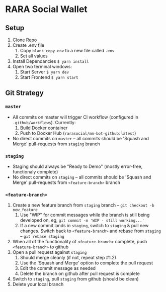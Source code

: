 # RARA Social Wallet

## Setup

1. Clone Repo
2. Create .env file
    1. Copy `blank_copy.env` to a new file called `.env`
    2. Set all values
4. Install Dependancies `$ yarn install`
5. Open two terminal windows:
    1. Start Server `$ yarn dev`
    2. Start Frontend `$ yarn start`

## Git Strategy

### `master`

- All commits on master will trigger CI workflow (configured in `.github/workflows`). Currently:
  1. Build Docker container
  2. Push to Docker Hub (`rarasocial/mm-bot-github:latest`)
- No direct commits on `master` – all commits should be 'Squash and Merge' pull-requests from `staging` branch

### `staging`

- Staging should always be "Ready to Demo" (mostly error-free, functionaly complete)
- No direct commits on `staging` – all commits should be 'Squash and Merge' pull-requests from `<feature-branch>` branch

### `<feature-branch>`

1. Create a new feature branch from `staging` branch – `git checkout -b new_feature`
   1. Use "WIP" for commit messages while the branch is still being developed on, eg, `git commit -m 'WIP - still working...'`
   2. If a new commit lands in `staging`, switch to `staging` & pull new changes. Switch back to `<feature-branch>` and rebase from `staging` – `git rebase staging`
2. When all of the functionality of `<feature-branch>` complete, push `<feature-branch>` to github
3. Open a pull request against `staging`
   1. Should merge cleanly (if not, repeat step #1.2)
   2. Use the 'Squash and Merge' option to complete the pull request
   3. Edit the commit message as needed
   4. Delete the branch on github after pull request is complete
4. Switch to `staging`, pull `staging` from github (should be clean)
5. Delete your local branch

